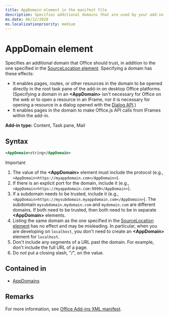 ```yaml
---
title: AppDomain element in the manifest file
description: Specifies additional domains that are used by your add-in and should be trusted by Office.
ms.date: 06/12/2020
ms.localizationpriority: medium
---
```


# AppDomain element

Specifies an additional domain that Office should trust, in addition to the one specified in the [SourceLocation element](sourcelocation.md). Specifying a domain has these effects:

- It enables pages, routes, or other resources in the domain to be opened directly in the root task pane of the add-in on desktop Office platforms. (Specifying a domain in an **\<AppDomain\>** isn't necessary for Office on the web or to open a resource in an IFrame, nor it is necessary for opening a resource in a dialog opened with the [Dialog API](/office/dev/add-ins/develop/dialog-api-in-office-add-ins).)
- It enables pages in the domain to make Office.js API calls from IFrames within the add-in.

**Add-in type:** Content, Task pane, Mail

## Syntax

```XML
<AppDomain>string</AppDomain>
```

> [!IMPORTANT]
>
> 1. The value of the **\<AppDomain\>** element must include the protocol (e.g., `<AppDomain>https://myappdomain.com</AppDomain>`).
> 1. If there is an explicit port for the domain, include it (e.g.,`<AppDomain>https://myappdomain.com:9999</AppDomain>`).
> 1. If a subdomain needs to be trusted, include it (e.g.,`<AppDomain>https://mysubdomain.myappdomain.com</AppDomain>`). The subdomain `mysubdomain.mydomain.com` and `mydomain.com` are different domains. If both need to be trusted, then both need to be in separate **\<AppDomain\>** elements.
> 1. Listing the same domain as the one specified in the [SourceLocation element](sourcelocation.md) has no effect and may be misleading. In particular, when you are developing on `localhost`, you don't need to create an **\<AppDomain\>** element for `localhost`.
> 1. Don't include any segments of a URL past the domain. For example, don't include the full URL of a page.
> 1. Do *not* put a closing slash, "/", on the value.

## Contained in

- [AppDomains](appdomains.md)

## Remarks

For more information, see [Office Add-ins XML manifest](/office/dev/add-ins/develop/add-in-manifests).
